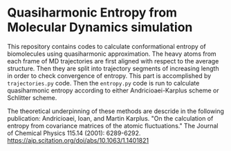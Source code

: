 # Quasiharmonic Entropy from Molecular Dynamics simulation

This repository contains codes to calculate conformational entropy of biomolecules using quasiharmonic approximation. The heavy atoms from each frame of MD trajectories are first aligned with respect to the average structure. Then they are split into trajectory segments of increasing length in order to check convergence of entropy. This part is accomplished by `trajectories.py` code. Then the `entropy.py` code is run to calculate quasiharmonic entropy according to either Andricioaei-Karplus scheme or Schlitter scheme. 

The theoretical underpinning of these methods are descride in the following publication:
Andricioaei, Ioan, and Martin Karplus. "On the calculation of entropy from covariance matrices of the atomic fluctuations." The Journal of Chemical Physics 115.14 (2001): 6289-6292. 
https://aip.scitation.org/doi/abs/10.1063/1.1401821
